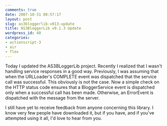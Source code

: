 ```yaml
---
comments: true
date: 2007-10-31 08:57:17
layout: post
slug: as3bloggerlib-v013-update
title: AS3BloggerLib v0.1.3 Update
wordpress_id: 40
categories:
- actionscript-3
- air
- flex
---
```


Today I updated the AS3BLoggerLib project. Recently I realized that I wasn't handling service responses in a good way. Previously, I was assuming that when the URLLoader's COMPLETE event was dispatched that the service call was successful. This obviously is not the case. Now a simple check on the HTTP status code ensures that a BloggerService event is dispatched only when a successful call has been made. Otherwise, an ErrorEvent is dispatched with the message from the server.

I still have yet to receive feedback from anyone concerning this library. I know very few people have downloaded it, but if you have, and if you've attempted using it all, I'd love to hear from you.
